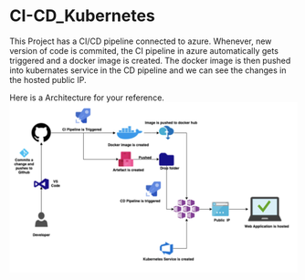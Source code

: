 # CI-CD_Kubernetes

This Project has a CI/CD pipeline connected to azure. Whenever, new version of code is commited, the CI pipeline in azure automatically gets triggered and a docker image is created. The docker image is then pushed into kubernates service in the CD pipeline and we can see the changes in the hosted public IP.

Here is a Architecture for your reference.
![Arhitecture Diagram](https://github.com/harsh3105/CI-CD_Kubernetes/blob/master/Architecture.png)
